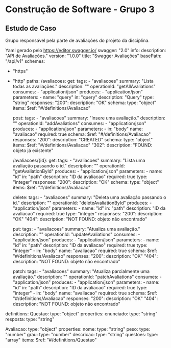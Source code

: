 # Construção de Software - Grupo 3

## Estudo de Caso

Grupo responsável pela parte de avaliações do projeto da disciplina.



Yaml gerado pelo https://editor.swagger.io/
swagger: "2.0"
info:
  description: "API de Avaliações."
  version: "1.0.0"
  title: "Swagger Avaliações"
basePath: "/api/v1"
schemes:
- "https"
- "http"
paths:
  /avaliacoes:
    get:
      tags:
      - "avaliacoes"
      summary: "Lista todas as avaliações."
      description: ""
      operationId: "getAllAvaliations"
      consumes:
      - "application/json"
      produces:
      - "application/json"
      parameters:
      - name: "query"
        in: "query"
        description: "Query"
        type: "string"
      responses:
        "200":
          description: "OK"
          schema:
            type: "object"
            items:
              $ref: "#/definitions/Avaliacao"
    
    post:
      tags:
      - "avaliacoes"
      summary: "Insere uma avaliação."
      description: ""
      operationId: "addAvaliations"
      consumes:
      - "application/json"
      produces:
      - "application/json"
      parameters:
      - in: "body"
        name: "avaliacao"
        required: true
        schema:
          $ref: "#/definitions/Avaliacao"
      responses:
        "200":
          description: "CREATED"
          schema:
            type: "object"
            items:
              $ref: "#/definitions/Avaliacao"
        "302":
          description: "FOUND: objeto já existente"
          
  /avaliacoes/{id}:
    get:
      tags:
      - "avaliacoes"
      summary: "Lista uma avaliação passando o id."
      description: ""
      operationId: "getAvaliationById"
      produces:
      - "application/json"
      parameters:
      - name: "id"
        in: "path"
        description: "ID da avaliacao"
        required: true
        type: "integer"
      responses:
        "200":
          description: "OK"
          schema:
            type: "object"
            items:
              $ref: "#/definitions/Avaliacao"
    
    delete:
      tags:
      - "avaliacoes"
      summary: "Deleta uma avaliação passando o id."
      description: ""
      operationId: "deleteAvaliationById"
      produces:
      - "application/json"
      parameters:
      - name: "id"
        in: "path"
        description: "ID da avaliacao"
        required: true
        type: "integer"
      responses:
        "200":
          description: "OK"
        "404":
          description: "NOT FOUND: objeto não encontrado"
                  
    put:
      tags:
      - "avaliacoes"
      summary: "Atualiza uma avaliação."
      description: ""
      operationId: "updateAvaliations"
      consumes:
      - "application/json"
      produces:
      - "application/json"
      parameters:
      - name: "id"
        in: "path"
        description: "ID da avaliacao"
        required: true
        type: "integer"
      - in: "body"
        name: "avaliacao"
        required: true
        schema:
          $ref: "#/definitions/Avaliacao"
      responses:
        "200":
          description: "OK"
        "404":
          description: "NOT FOUND: objeto não encontrado"
    
    patch:
      tags:
      - "avaliacoes"
      summary: "Atualiza parcialmente uma avaliação."
      description: ""
      operationId: "patchAvaliations"
      consumes:
      - "application/json"
      produces:
      - "application/json"
      parameters:
      - name: "id"
        in: "path"
        description: "ID da avaliacao"
        required: true
        type: "integer"
      - in: "body"
        name: "avaliacao"
        required: true
        schema:
          $ref: "#/definitions/Avaliacao"
      responses:
        "200":
          description: "OK"
        "404":
          description: "NOT FOUND: objeto não encontrado"

definitions:
  Questao:
    type: "object"
    properties:
      enunciado:
        type: "string"
      resposta:
        type: "string"

  Avaliacao:
    type: "object"
    properties:
      nome:
        type: "string"
      peso:
        type: "number"
      grau:
        type: "number"
      descricao:
        type: "string"
      questoes:
        type: "array"
        items:
          $ref: "#/definitions/Questao"